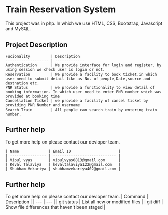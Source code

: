 # Train Reservation System

This project was in php. In which we use HTML, CSS, Bootstrap, Javascript and MySQL.

## Project Description

	Fucionality         | Description
	------------------- | -------------
	Authentication      | We provide interface for login and register. by using session we check user is login or not.
	Reservation  	    | We provide a facility to book ticket.in which user need to submit detail like as No. of people,Date,source and destnation etc.
	PNR Status          | we provide a functionality to view detail of booking information. In which user need to enter PNR number which was provided at booking time 
	Cancellation Ticket | we provide a facility of cancel ticket by providing PNR Number and username
	Search Train        | All people can search train by entering train number.

## Further help

To get more help on please contact our devloper team.
	
	| Name             | Email ID                     |
	| ---------------- | ---------------------------- |
	| Vipul vyas       | vipulvyas0813@gmail.com      |
	| Keval Talaviya   | kevaltalaviya122@gmail.com   |
	| Shubham Vekariya | shubhamvekariya402@gmail.com |
## Further help

To get more help on please contact our devloper team.
	| Command | Description |
	| --- | --- |
	| git status | List all new or modified files |
	| git diff | Show file differences that haven't been staged |

